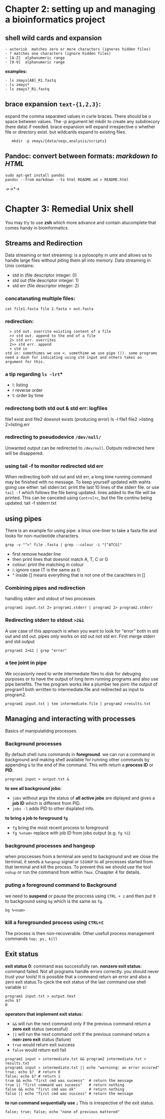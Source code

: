 # Chapter 2: setting up and managing a bioinformatics project

## shell wild cards and expansion
    - asterisk  matches zero or more characters (ignores hidden files)
    - ? matches one characters (ignore hidden files)
    - [A-Z]  alphanumeric range
    - [0-9]  alphanumeric range

**examples:**

    - ls zmays[AB]_R1.fastq
    - ls zmays*
    - ls zmays?_R1.fastq

## brace expansion `text-{1,2,3}`:
expand the comma separated values in curle braces. There should be o space between values. The -p argument let mkdir to create any subdirecory (here data) if needed. brace expansion will expand irrespective o whether file or directory exist. but wildcards expand to existing files.

       mkdir -p zmays/{data/seqs,analysis/scripts}

## Pandoc: convert between formats: *markdown to HTML*

    sudo apt-get install pandoc
    pandoc --from markdown --to html README.md > README.html
*→*→*→
# Chapter 3: Remedial Unix shell
You may try to use **zsh** which more advance and contain atucomplete that comes handy in bioinformatics.
## Streams and Redirection
Data streaming or text streaming: is a pylosophy in unix and allows us to handle large files without piting them all into memory. Data streaming in Unix contains:
- std in (file descriptor integer: 0)
- std out (file descriptor integer: 1)
- std err (file descriptor integer: 2)
### concatanating multiple files:
    cat file1.fasta file 2.fasta > out.fasta
### redirection:
      > std out. overrite existing content of a file
      >> std out. append to the end of a file
      2> std err. overrites
      2>> std err. append
      < std in
    std in: somethimes we use <. somethime we use pipe (|). some programs need a dash for indicating using std input and others takes an argument for this.
### a tip regarding `ls -lrt`*
  - l: listing
  - r reverse order
  - t: order by time
### redirectong both std out & std err: logfiles
file1 exist and file2 doesnot exists (producing error)
    ls -l file1 file2 >listing 2>listing.err
### redirecting to pseudodevice `/dev/null/`
Unwanted output can be redirected to `/dev/null`. Outputs redirected here will be disappered.
### using tail -f to monitor redirected std err
When redirecting both std out and std err, a long time running command may be finished with no message. To keep yourself updated with wahts going use either:
    tail stderr.txt: print the last 10 lines of the stderr file.
or use `tail -f` which follows the file being updated. lines added to the file will be printed. This can be canceled using `Control+c`, but the file continu being updated.
    tail -f stderrr.txt
## using pipes
There is an example for using pipe: a linux one-liner to take a fasta file and looks for non-nucleotide characters.

    grep -v "^>" file .fasta | grep --colour -i "[^ATCG]"

  - first remove header line
  - then print lines that doesnot match A, T, C or G
  - colour: print the matching in colour
  - i: ignore case (T is the same as t)
  - ^ inside [] means everything that is not one of the carachters in []
### Combining pipes and redirection
handling stderr and stdout of two processes

    program1 input.txt 2> program1.stderr | program2 2> program2.stderr

### Redirecting stderr to stdout `>2&1`
A use case of this approach is when you want to look for "error" both in std out and std out. pipes only works on std out not std err. First merge stderr and std output

    program1 2>&1 | grep "error"
### a tee joint in pipe
We occasionly need to write intermediate files to disk for debuging purposes or to have the output of long term running programs and also use pipe benefits. The tee program works like a plumber tee joint: the output of program1 both wrritten to intermediate.file and redirected as input to program2.

    program1 input.txt | tee intermediate.file | program2 >results.txt

## Managing and interacting with processes
Basics of manipulatidng processes.
### Background processes
By default shell runs commands in **foreground**. we can run a command in background and making shell available for running other commands by appending `&` to the end of the command. This with return a **process ID** or **PID**.

    program1 input > output.txt &

  **to see all background jobs:**
- `jobs`  without args the status of **all active jobs** are diplayed and gives a **job ID** which is different from PID.
- `jobs -l` adds PID to other displated info.

**to bring a job to foreground `fg`**
- `fg` bring the most recent process to foreground
- `fg %<num>` replace <num> with job ID from jobs output (e.g. `fg %1`)

### background processes and **hangeup**
when proccesses from a terminal are send to background and we close the terminal, it sends a `hangeup` signal or `SIGHUP` to all processes started from that terminal and kill the process. To prevent this we should use the tool `nohup` or run the command from within `Tmux`. Chaapter 4 for details.

### puting a foreground command to Background
we need to **suspend** or pause the proccess using `CTRL + z` and then put it to background using `bg` which is the same as `fg`.

    bg %<num>
### kill a foregrounded process using `CTRL+C`
The process is then non-recoverable. Other usefull process management commands `top; ps, kill`

## Exit status
**exit status 0**: command was successfully ran. **nonzero exit status:** command failed. Not all programs handle errors correctly. you should never trust your tools! It is possible that a command return an error and also a zero exit status.To cjeck the exit status of the last command use shell variable `$?`

    program1 input.txt > output.text
    echo $?
    0
**operators that implement exit status:**
 - `&&` will run the next command only if the previous command return a **zero exit** status (secessful)
 - `||` will run the next command onlt if the previous command return a **non-zero exit** status (failure)
 - `true` would return exit success
 - `false` would return exit fail

```
program1 input > intermediate.txt && program2 intermediate.txt > results.txt
program1 input > intermediate.txt || echo "warninng: an error occured"
true; echo $?  # return 0
false; echo $? # return 1
true && echo "first cmd was suceess"  # return the message
true || "first command was suceess"   # return nothing
false && echo "first cmd was ok"      # return nothing
false || echo "first cmd was success" # return the message
```

**to run command sequentially use `;`**
This is irrespective of the exit status.

    false; true; false; echo "none of previous mattered"
